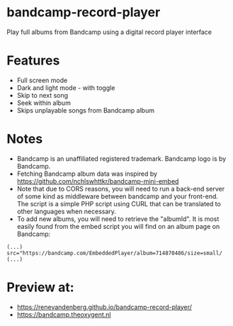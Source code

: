 # bandcamp-record-player
Play full albums from Bandcamp using a digital record player interface

# Features
- Full screen mode
- Dark and light mode - with toggle
- Skip to next song
- Seek within album
- Skips unplayable songs from Bandcamp album

# Notes

- Bandcamp is an unaffiliated registered trademark. Bandcamp logo is by Bandcamp.
- Fetching Bandcamp album data was inspired by https://github.com/nchlswhttkr/bandcamp-mini-embed
- Note that due to CORS reasons, you will need to run a back-end server of some kind as middleware between bandcamp and your front-end. The script is a simple PHP script using CURL that can be translated to other languages when necessary.
- To add new albums, you will need to retrieve the "albumId". It is most easily found from the embed script you will find on an album page on Bandcamp:
```
(...) src="https://bandcamp.com/EmbeddedPlayer/album=714870486/size=small/ (...)
```

# Preview at:
- https://renevandenberg.github.io/bandcamp-record-player/
- https://bandcamp.theoxygent.nl
